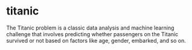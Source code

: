 # titanic
The Titanic problem is a classic data analysis and machine learning challenge that involves predicting whether passengers on the Titanic survived or not based on factors like age, gender, embarked, and so on. 
